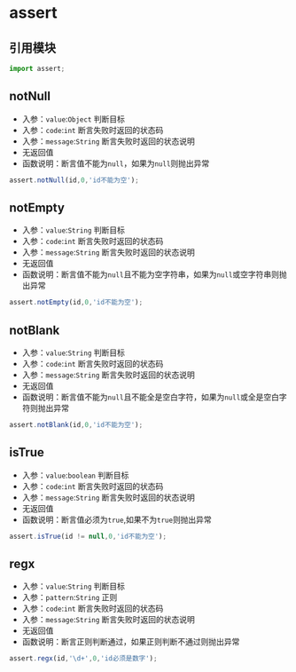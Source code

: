 # assert
## 引用模块
```js
import assert;
```
## notNull
- 入参：`value`:`Object`  判断目标
- 入参：`code`:`int`   断言失败时返回的状态码
- 入参：`message`:`String` 断言失败时返回的状态说明
- 无返回值
- 函数说明：断言值不能为`null`，如果为`null`则抛出异常
```js
assert.notNull(id,0,'id不能为空');
```
## notEmpty
- 入参：`value`:`String`  判断目标
- 入参：`code`:`int`   断言失败时返回的状态码
- 入参：`message`:`String` 断言失败时返回的状态说明
- 无返回值
- 函数说明：断言值不能为`null`且不能为空字符串，如果为`null`或空字符串则抛出异常
```js
assert.notEmpty(id,0,'id不能为空');
```
## notBlank
- 入参：`value`:`String`  判断目标
- 入参：`code`:`int`   断言失败时返回的状态码
- 入参：`message`:`String` 断言失败时返回的状态说明
- 无返回值
- 函数说明：断言值不能为`null`且不能全是空白字符，如果为`null`或全是空白字符则抛出异常
```js
assert.notBlank(id,0,'id不能为空');
```
## isTrue
- 入参：`value`:`boolean`  判断目标
- 入参：`code`:`int`   断言失败时返回的状态码
- 入参：`message`:`String` 断言失败时返回的状态说明
- 无返回值
- 函数说明：断言值必须为`true`,如果不为`true`则抛出异常
```js
assert.isTrue(id != null,0,'id不能为空');
```
## regx
- 入参：`value`:`String`  判断目标
- 入参：`pattern`:`String`  正则
- 入参：`code`:`int`   断言失败时返回的状态码
- 入参：`message`:`String` 断言失败时返回的状态说明
- 无返回值
- 函数说明：断言正则判断通过，如果正则判断不通过则抛出异常
```js
assert.regx(id,'\d+',0,'id必须是数字');
```